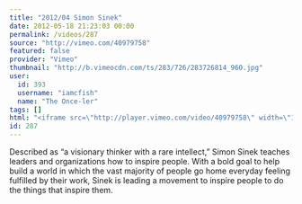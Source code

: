 ```yaml
---
title: "2012/04 Simon Sinek"
date: 2012-05-18 21:23:03 00:00
permalink: /videos/287
source: "http://vimeo.com/40979758"
featured: false
provider: "Vimeo"
thumbnail: "http://b.vimeocdn.com/ts/283/726/283726814_960.jpg"
user:
  id: 393
  username: "iamcfish"
  name: "The Once-ler"
tags: []
html: "<iframe src=\"http://player.vimeo.com/video/40979758\" width=\"1280\" height=\"720\" frameborder=\"0\" webkitallowfullscreen mozallowfullscreen allowfullscreen></iframe>"
id: 287
---
```


Described as “a visionary thinker with a rare intellect,” Simon Sinek teaches leaders and organizations how to inspire people. With a bold goal to help build a world in which the vast majority of people go home everyday feeling fulfilled by their work, Sinek is leading a movement to inspire people to do the things that inspire them.